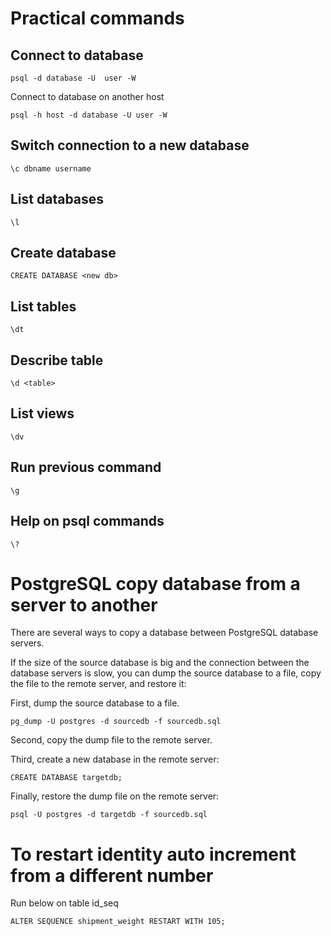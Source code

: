 # Practical commands

## Connect to database

```
psql -d database -U  user -W
```

Connect to database on another host

```
psql -h host -d database -U user -W
```

## Switch connection to a new database

```
\c dbname username
```

## List databases

```
\l
```

## Create database

```
CREATE DATABASE <new db>
```

## List tables

```
\dt
```

## Describe table

```
\d <table>
```

## List views

```
\dv
```

## Run previous command

```
\g
```

## Help on psql commands

```
\?
```

# PostgreSQL copy database from a server to another

There are several ways to copy a database between PostgreSQL database servers.

If the size of the source database is big and the connection between the database servers is slow, you can dump the source database to a file, copy the file to the remote server, and restore it:

First, dump the source database to a file.

```
pg_dump -U postgres -d sourcedb -f sourcedb.sql
```

Second, copy the dump file to the remote server.

Third, create a new database in the remote server:

```
CREATE DATABASE targetdb;
```

Finally, restore the dump file on the remote server:

```
psql -U postgres -d targetdb -f sourcedb.sql
```

# To restart identity auto increment from a different number

Run below on table id_seq

```
ALTER SEQUENCE shipment_weight RESTART WITH 105;
```
